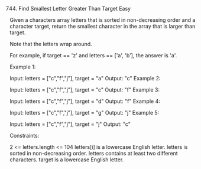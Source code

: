 744. Find Smallest Letter Greater Than Target
Easy

Given a characters array letters that is sorted in non-decreasing order and a character target, return the smallest character in the array that is larger than target.

Note that the letters wrap around.

For example, if target == 'z' and letters == ['a', 'b'], the answer is 'a'.


Example 1:

Input: letters = ["c","f","j"], target = "a"
Output: "c"
Example 2:

Input: letters = ["c","f","j"], target = "c"
Output: "f"
Example 3:

Input: letters = ["c","f","j"], target = "d"
Output: "f"
Example 4:

Input: letters = ["c","f","j"], target = "g"
Output: "j"
Example 5:

Input: letters = ["c","f","j"], target = "j"
Output: "c"


Constraints:

2 <= letters.length <= 104
letters[i] is a lowercase English letter.
letters is sorted in non-decreasing order.
letters contains at least two different characters.
target is a lowercase English letter.
